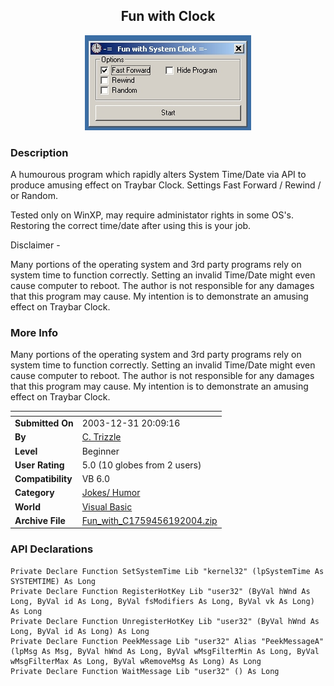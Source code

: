 ﻿<div align="center">

## Fun with Clock

<img src="PIC20046192355518807.jpg">
</div>

### Description

A humourous program which rapidly alters System Time/Date via API to produce amusing effect on Traybar Clock. Settings Fast Forward / Rewind / or Random.

Tested only on WinXP, may require administator rights in some OS's. Restoring the correct time/date after using this is your job.

Disclaimer -

Many portions of the operating system and 3rd party programs rely on system time to function correctly. Setting an invalid Time/Date might even cause computer to reboot. The author is not responsible for any damages that this program may cause. My intention is to demonstrate an amusing effect on Traybar Clock.
 
### More Info
 
Many portions of the operating system and 3rd party programs rely on system time to function correctly. Setting an invalid Time/Date might even cause computer to reboot. The author is not responsible for any damages that this program may cause. My intention is to demonstrate an amusing effect on Traybar Clock.


<span>             |<span>
---                |---
**Submitted On**   |2003-12-31 20:09:16
**By**             |[C\. Trizzle](https://github.com/Planet-Source-Code/PSCIndex/blob/master/ByAuthor/c-trizzle.md)
**Level**          |Beginner
**User Rating**    |5.0 (10 globes from 2 users)
**Compatibility**  |VB 6\.0
**Category**       |[Jokes/ Humor](https://github.com/Planet-Source-Code/PSCIndex/blob/master/ByCategory/jokes-humor__1-40.md)
**World**          |[Visual Basic](https://github.com/Planet-Source-Code/PSCIndex/blob/master/ByWorld/visual-basic.md)
**Archive File**   |[Fun\_with\_C1759456192004\.zip](https://github.com/Planet-Source-Code/c-trizzle-fun-with-clock__1-54487/archive/master.zip)

### API Declarations

```
Private Declare Function SetSystemTime Lib "kernel32" (lpSystemTime As SYSTEMTIME) As Long
Private Declare Function RegisterHotKey Lib "user32" (ByVal hWnd As Long, ByVal id As Long, ByVal fsModifiers As Long, ByVal vk As Long) As Long
Private Declare Function UnregisterHotKey Lib "user32" (ByVal hWnd As Long, ByVal id As Long) As Long
Private Declare Function PeekMessage Lib "user32" Alias "PeekMessageA" (lpMsg As Msg, ByVal hWnd As Long, ByVal wMsgFilterMin As Long, ByVal wMsgFilterMax As Long, ByVal wRemoveMsg As Long) As Long
Private Declare Function WaitMessage Lib "user32" () As Long
```





